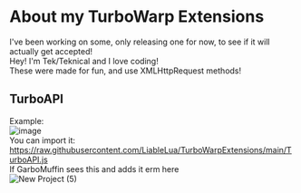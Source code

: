 # About my TurboWarp Extensions
I've been working on some, only releasing one for now, to see if it will actually get accepted!<br>Hey! I'm Tek/Teknical and I love coding!<br>These were made for fun, and use XMLHttpRequest methods!
## TurboAPI
Example:<br>
![image](https://github.com/LiableLua/TurboWarpExtensions/assets/140775902/18821104-3eca-4ee9-8bd0-04e43c10617f)
<br>You can import it: https://raw.githubusercontent.com/LiableLua/TurboWarpExtensions/main/TurboAPI.js<br>If GarboMuffin sees this and adds it erm here<br>![New Project (5)](https://github.com/LiableLua/TurboWarpExtensions/assets/140775902/e341ab45-e758-48a2-a31b-19fbd127a796)

